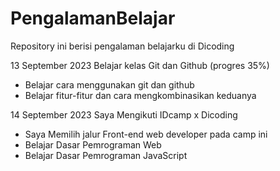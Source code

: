 # PengalamanBelajar
Repository ini berisi pengalaman belajarku di Dicoding

13 September 2023
Belajar kelas Git dan Github (progres 35%)
  * Belajar cara menggunakan git dan github
  * Belajar fitur-fitur dan cara mengkombinasikan keduanya

14 September 2023
Saya Mengikuti IDcamp x Dicoding
  * Saya Memilih jalur Front-end web developer pada camp ini
  * Belajar Dasar Pemrograman Web
  * Belajar Dasar Pemrograman JavaScript 
